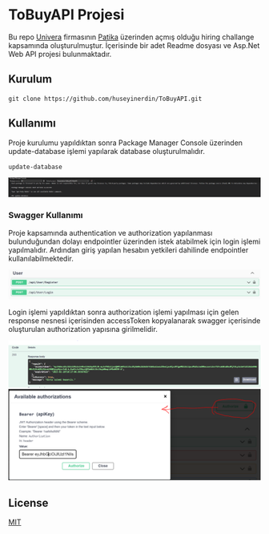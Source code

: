 # ToBuyAPI Projesi
Bu repo [Univera](https://www.univera.com.tr/) firmasının [Patika](https://www.patika.dev/tr) üzerinden açmış olduğu hiring challange kapsamında oluşturulmuştur. İçerisinde bir adet Readme dosyası ve Asp.Net Web API projesi bulunmaktadır.

## Kurulum
```
git clone https://github.com/huseyinerdin/ToBuyAPI.git
```

## Kullanımı
Proje kurulumu yapıldıktan sonra Package Manager Console üzerinden update-database işlemi yapılarak database oluşturulmalıdır.
```
update-database
```
![](./update-database.PNG)

### Swagger Kullanımı
Proje kapsamında authentication ve authorization yapılanması bulunduğundan dolayı endpointler üzerinden istek atabilmek için login işlemi yapılmalıdır. Ardından giriş yapılan hesabın yetkileri dahilinde endpointler kullanılabilmektedir.

![](./login-register.PNG)

Login işlemi yapıldıktan sonra authorization işlemi yapılması için gelen response nesnesi içerisinden accessToken kopyalanarak swagger içerisinde oluşturulan authorization yapısına girilmelidir.

![](./login-response.PNG)
![](./authorization.PNG)

## License
[MIT](https://choosealicense.com/licenses/mit/)